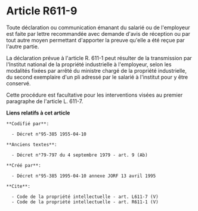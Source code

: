 # Article R611-9

Toute déclaration ou communication émanant du salarié ou de l'employeur est faite par lettre recommandée avec demande d'avis
de réception ou par tout autre moyen permettant d'apporter la preuve qu'elle a été reçue par l'autre partie. 

La déclaration prévue à l'article R. 611-1 peut résulter de la transmission par l'Institut national de la propriété
industrielle à l'employeur, selon les modalités fixées par arrêté du ministre chargé de la propriété industrielle, du second
exemplaire d'un pli adressé par le salarié à l'institut pour y être conservé. 

Cette procédure est facultative pour les interventions visées au premier paragraphe de l'article L. 611-7.

**Liens relatifs à cet article**

	**Codifié par**:

	  - Décret n°95-385 1955-04-10

	**Anciens textes**:

	  - Décret n°79-797 du 4 septembre 1979 - art. 9 (Ab)

	**Créé par**:

	  - Décret n°95-385 1995-04-10 annexe JORF 13 avril 1995

	**Cite**:

	  - Code de la propriété intellectuelle - art. L611-7 (V)
	  - Code de la propriété intellectuelle - art. R611-1 (V)
